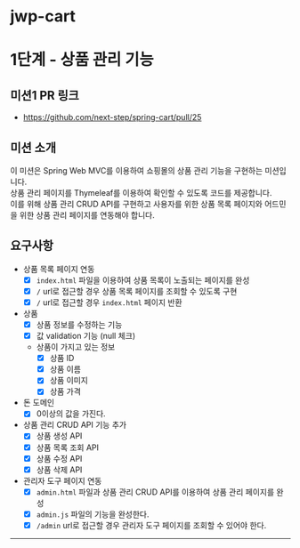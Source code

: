 # jwp-cart

# 1단계 - 상품 관리 기능

## 미션1 PR 링크

* https://github.com/next-step/spring-cart/pull/25

## 미션 소개

이 미션은 Spring Web MVC를 이용하여 쇼핑몰의 상품 관리 기능을 구현하는 미션입니다.  
상품 관리 페이지를 Thymeleaf를 이용하여 확인할 수 있도록 코드를 제공합니다.  
이를 위해 상품 관리 CRUD API를 구현하고 사용자를 위한 상품 목록 페이지와 어드민을 위한 상품 관리 페이지를 연동해야 합니다.

## 요구사항

* 상품 목록 페이지 연동
    - [x] `index.html` 파일을 이용하여 상품 목록이 노출되는 페이지를 완성
    - [x] `/` url로 접근할 경우 상품 목록 페이지를 조회할 수 있도록 구현
    - [x] `/` url로 접근할 경우 `index.html` 페이지 반환
* 상품
    - [x] 상품 정보를 수정하는 기능
    - [x] 값 validation 기능 (null 체크)

    * 상품이 가지고 있는 정보
        - [x] 상품 ID
        - [x] 상품 이름
        - [x] 상품 이미지
        - [x] 상품 가격
* 돈 도메인
    - [x] 0이상의 값을 가진다.
* 상품 관리 CRUD API 기능 추가
    - [x] 상품 생성 API
    - [x] 상품 목록 조회 API
    - [x] 상품 수정 API
    - [x] 상품 삭제 API
* 관리자 도구 페이지 연동
    - [x] `admin.html` 파일과 상품 관리 CRUD API를 이용하여 상품 관리 페이지를 완성
    - [x] `admin.js` 파일의 기능을 완성한다.
    - [x] `/admin` url로 접근할 경우 관리자 도구 페이지를 조회할 수 있어야 한다.

---
